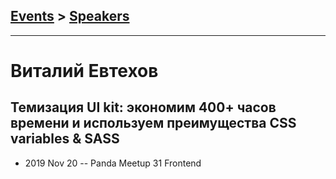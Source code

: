 ## [Events](../README.md) > [Speakers](../speakers.md)
---

# Виталий Евтехов

## Темизация UI kit: экономим 400+ часов времени и используем преимущества CSS variables &amp; SASS
- 2019 Nov 20 -- Panda Meetup 31 Frontend    
